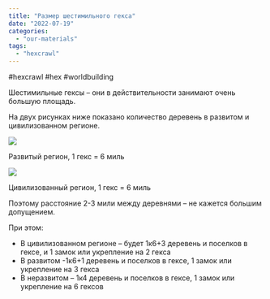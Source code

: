 ```yaml
---
title: "Размер шестимильного гекса"
date: "2022-07-19"
categories: 
  - "our-materials"
tags: 
  - "hexcrawl"
---
```


#hexcrawl #hex #worldbuilding

Шестимильные гексы – они в действительности занимают очень большую площадь.

На двух рисунках ниже показано количество деревень в развитом и цивилизованном регионе.

![](images/071922_1259_1.png)

Развитый регион, 1 гекс = 6 миль

![](images/071922_1259_2.png)

Цивилизованный регион, 1 гекс = 6 миль

Поэтому расстояние 2-3 мили между деревнями – не кажется большим допущением.

При этом:

- В цивилизованном регионе – будет 1к6+3 деревень и поселков в гексе, и 1 замок или укрепление на 2 гекса
- В развитом -1к6+1 деревень и поселков в гексе, 1 замок или укрепление на 3 гекса
- В неразвитом – 1к4 деревень и поселков в гексе, 1 замок или укрепление на 6 гексов
